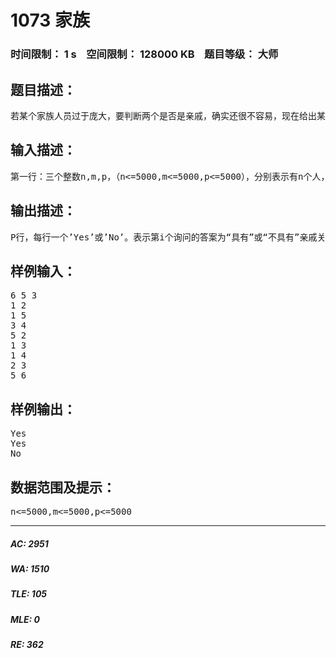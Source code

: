 # 1073 家族   
### 时间限制： 1 s&nbsp;&nbsp;&nbsp;&nbsp;空间限制： 128000 KB&nbsp;&nbsp;&nbsp;&nbsp;题目等级： 大师  
## 题目描述：  

<pre>
若某个家族人员过于庞大，要判断两个是否是亲戚，确实还很不容易，现在给出某个亲戚关系图，求任意给出的两个人是否具有亲戚关系。 规定：x和y是亲戚，y和z是亲戚，那么x和z也是亲戚。如果x,y是亲戚，那么x的亲戚都是y的亲戚，y的亲戚也都是x的亲戚。
</pre>
  
  
## 输入描述：  

<pre>
第一行：三个整数n,m,p，（n<=5000,m<=5000,p<=5000），分别表示有n个人，m个亲戚关系，询问p对亲戚关系。 以下m行：每行两个数Mi，Mj，1<=Mi，Mj<=N，表示Ai和Bi具有亲戚关系。 接下来p行：每行两个数Pi，Pj，询问Pi和Pj是否具有亲戚关系。
</pre>
  
  
## 输出描述：  

<pre>
P行，每行一个’Yes’或’No’。表示第i个询问的答案为“具有”或“不具有”亲戚关系。
</pre>
  
  
## 样例输入：  

<pre>
6 5 3
1 2
1 5
3 4
5 2
1 3
1 4
2 3
5 6
</pre>
  
  
## 样例输出：  

<pre>
Yes
Yes
No
</pre>
  
  
## 数据范围及提示：  

<pre>
n<=5000,m<=5000,p<=5000
</pre>
  
  
***  

##### AC: 2951  
##### WA: 1510  
##### TLE: 105  
##### MLE: 0  
##### RE: 362  
